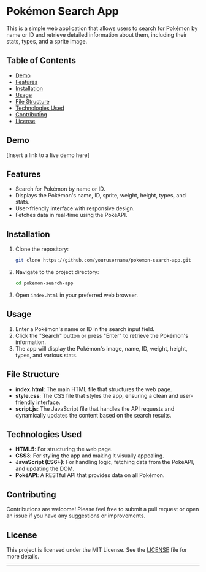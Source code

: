 

# Pokémon Search App

This is a simple web application that allows users to search for Pokémon by name or ID and retrieve detailed information about them, including their stats, types, and a sprite image.

## Table of Contents

- [Demo](#demo)
- [Features](#features)
- [Installation](#installation)
- [Usage](#usage)
- [File Structure](#file-structure)
- [Technologies Used](#technologies-used)
- [Contributing](#contributing)
- [License](#license)

## Demo

[Insert a link to a live demo here]

## Features

- Search for Pokémon by name or ID.
- Displays the Pokémon's name, ID, sprite, weight, height, types, and stats.
- User-friendly interface with responsive design.
- Fetches data in real-time using the PokéAPI.

## Installation

1. Clone the repository:
   ```bash
   git clone https://github.com/yourusername/pokemon-search-app.git
   ```
2. Navigate to the project directory:
   ```bash
   cd pokemon-search-app
   ```
3. Open `index.html` in your preferred web browser.

## Usage

1. Enter a Pokémon's name or ID in the search input field.
2. Click the "Search" button or press "Enter" to retrieve the Pokémon's information.
3. The app will display the Pokémon's image, name, ID, weight, height, types, and various stats.

## File Structure

- **index.html**: The main HTML file that structures the web page.
- **style.css**: The CSS file that styles the app, ensuring a clean and user-friendly interface.
- **script.js**: The JavaScript file that handles the API requests and dynamically updates the content based on the search results.

## Technologies Used

- **HTML5**: For structuring the web page.
- **CSS3**: For styling the app and making it visually appealing.
- **JavaScript (ES6+)**: For handling logic, fetching data from the PokéAPI, and updating the DOM.
- **PokéAPI**: A RESTful API that provides data on all Pokémon.

## Contributing

Contributions are welcome! Please feel free to submit a pull request or open an issue if you have any suggestions or improvements.

## License

This project is licensed under the MIT License. See the [LICENSE](LICENSE) file for more details.

---

